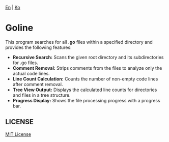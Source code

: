 [En](README.md) | [Ko](README_kr.md)

# Goline

This program searches for all **.go** files within a specified directory and provides the following features:

- **Recursive Search:** Scans the given root directory and its subdirectories for .go files.
- **Comment Removal:** Strips comments from the files to analyze only the actual code lines.
- **Line Count Calculation:** Counts the number of non-empty code lines after comment removal.
- **Tree View Output:** Displays the calculated line counts for directories and files in a tree structure.
- **Progress Display:** Shows the file processing progress with a progress bar.

## LICENSE

[MIT License](https://opensource.org/licenses/MIT)
